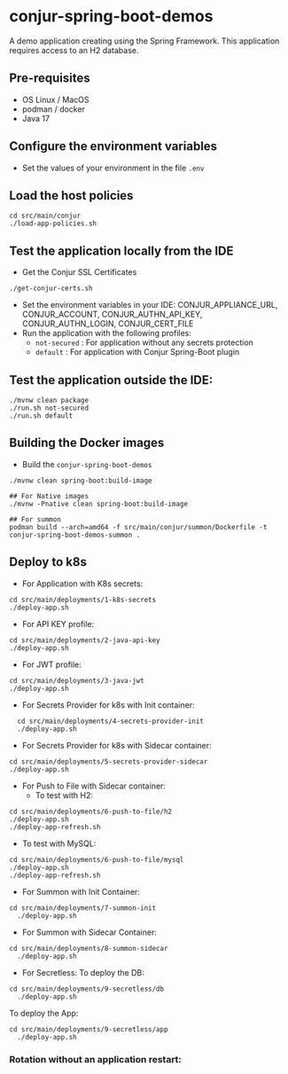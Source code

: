 # conjur-spring-boot-demos

A demo application creating using the Spring Framework.
This application requires access to an H2 database.

## Pre-requisites
- OS Linux / MacOS
- podman / docker
- Java 17

## Configure the environment variables
- Set the values of your environment in the file `.env`

## Load the host policies
```shell
cd src/main/conjur
./load-app-policies.sh
```

## Test the application locally from the IDE
- Get the Conjur SSL Certificates
```shell
./get-conjur-certs.sh
```

- Set the environment variables in your IDE: CONJUR_APPLIANCE_URL, CONJUR_ACCOUNT, CONJUR_AUTHN_API_KEY, CONJUR_AUTHN_LOGIN, CONJUR_CERT_FILE
- Run the application with the following profiles:
  - `not-secured` : For application without any secrets protection
  - `default` : For application with Conjur Spring-Boot plugin

## Test the application outside the IDE:
```shell
./mvnw clean package
./run.sh not-secured
./run.sh default
```

## Building the Docker images
- Build the `conjur-spring-boot-demos`
```shell
./mvnw clean spring-boot:build-image

## For Native images
./mvnw -Pnative clean spring-boot:build-image

## For summon
podman build --arch=amd64 -f src/main/conjur/summon/Dockerfile -t conjur-spring-boot-demos-summon .
```

## Deploy to k8s

- For Application with K8s secrets:
```shell
cd src/main/deployments/1-k8s-secrets
./deploy-app.sh
```

- For API KEY profile:
```shell
cd src/main/deployments/2-java-api-key
./deploy-app.sh
```

- For JWT profile:
```shell
cd src/main/deployments/3-java-jwt
./deploy-app.sh
```

- For Secrets Provider for k8s with Init container:
```shell
  cd src/main/deployments/4-secrets-provider-init
  ./deploy-app.sh
```

- For Secrets Provider for k8s with Sidecar container:
```shell
cd src/main/deployments/5-secrets-provider-sidecar
./deploy-app.sh
```

- For Push to File with Sidecar container:
  - To test with H2:
```shell
cd src/main/deployments/6-push-to-file/h2
./deploy-app.sh
./deploy-app-refresh.sh
```
  - To test with MySQL:
```shell
cd src/main/deployments/6-push-to-file/mysql
./deploy-app.sh
./deploy-app-refresh.sh
```

- For Summon with Init Container:
```shell
cd src/main/deployments/7-summon-init
  ./deploy-app.sh
```

- For Summon with Sidecar Container:
```shell
cd src/main/deployments/8-summon-sidecar
  ./deploy-app.sh
```

- For Secretless:
To deploy the DB:
```shell
cd src/main/deployments/9-secretless/db
  ./deploy-app.sh
```
To deploy the App:
```shell
cd src/main/deployments/9-secretless/app
  ./deploy-app.sh
```

### Rotation without an application restart:

